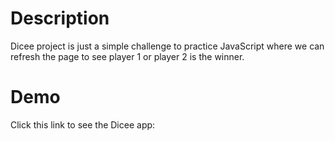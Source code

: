 # Description
Dicee project is just a simple challenge to practice JavaScript where we can refresh the page to see player 1 or player 2 is the winner.

# Demo
Click this link to see the Dicee app:
